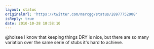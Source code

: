 ```yaml
---
layout: status
originalUrl: 'https://twitter.com/marcgg/status/28977752908'
isReply: true
date: 2010-10-28 10:58:10
---
```


@holsee I know that keeping things DRY is nice, but there are so many variation over the same serie of stubs it's hard to achieve.
